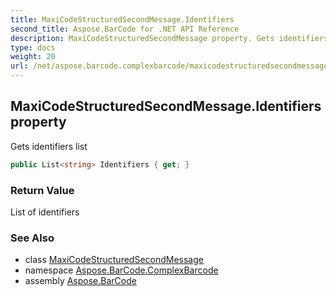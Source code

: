 ```yaml
---
title: MaxiCodeStructuredSecondMessage.Identifiers
second_title: Aspose.BarCode for .NET API Reference
description: MaxiCodeStructuredSecondMessage property. Gets identifiers list
type: docs
weight: 20
url: /net/aspose.barcode.complexbarcode/maxicodestructuredsecondmessage/identifiers/
---
```

## MaxiCodeStructuredSecondMessage.Identifiers property

Gets identifiers list

```csharp
public List<string> Identifiers { get; }
```

### Return Value

List of identifiers

### See Also

* class [MaxiCodeStructuredSecondMessage](../)
* namespace [Aspose.BarCode.ComplexBarcode](../../../aspose.barcode.complexbarcode/)
* assembly [Aspose.BarCode](../../../)


